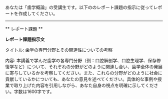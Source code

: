 あなたは「歯学概論」の受講生です。以下ののレポート課題の指示に従ってレポートを作成してください。

---------------------------------------
** レポート課題 **

**レポート課題指示文**

タイトル: 歯学の専門分野とその関連性についての考察

内容: 本講義で学んだ歯学の各専門分野（例：口腔解剖学、口腔生理学、保存修復学など）について、それぞれの分野がどのように関連し合い、歯学全体の発展に寄与しているかを考察してください。また、これらの分野がどのように社会に貢献しているかについても、あなたの意見を述べてください。具体的な事例や授業で取り上げた内容を引用しながら、あなた自身の視点を明確に示してください。字数は1600字です。
